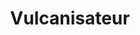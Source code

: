 ---
title: "Vulcanisateur"
url: /libreville/vulcanisateur-avenue-jean-bosco-lemami-lowumi/
shop: pneus
---